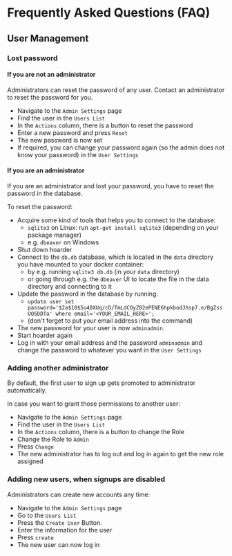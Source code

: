 # Frequently Asked Questions (FAQ)

## User Management

### Lost password

#### If you are not an administrator

Administrators can reset the password of any user. Contact an administrator to reset the password for you.

* Navigate to the `Admin Settings` page
* Find the user in the `Users List`
* In the `Actions` column, there is a button to reset the password
* Enter a new password and press `Reset`
* The new password is now set
* If required, you can change your password again (so the admin does not know your password) in the `User Settings`

#### If you are an administrator

If you are an administrator and lost your password, you have to reset the password in the database.

To reset the password:

* Acquire some kind of tools that helps you to connect to the database:
  * `sqlite3` on Linux: run `apt-get install sqlite3` (depending on your package manager)
  * e.g. `dbeaver` on Windows
* Shut down hoarder
* Connect to the `db.db` database, which is located in the `data` directory you have mounted to your docker container:
  * by e.g. running `sqlite3 db.db` (in your `data` directory)
  * or going through e.g. the `dbeaver` UI to locate the file in the data directory and connecting to it
* Update the password in the database by running:
  * `update user set password='$2a$10$5u40XUq/cD/TmLdCOyZ82ePENE6hpkbodJhsp7.e/BgZssUO5DDTa' where email='<YOUR_EMAIL_HERE>';`
  * (don't forget to put your email address into the command)
* The new password for your user is now `adminadmin`.
* Start hoarder again
* Log in with your email address and the password `adminadmin` and change the password to whatever you want in the `User Settings`

### Adding another administrator

By default, the first user to sign up gets promoted to administrator automatically.

In case you want to grant those permissions to another user:

* Navigate to the `Admin Settings` page
* Find the user in the `Users List`
* In the `Actions` column, there is a button to change the Role
* Change the Role to `Admin`
* Press `Change`
* The new administrator has to log out and log in again to get the new role assigned

### Adding new users, when signups are disabled

Administrators can create new accounts any time:

* Navigate to the `Admin Settings` page
* Go to the `Users List`
* Press the `Create User` Button.
* Enter the information for the user
* Press `create`
* The new user can now log in
